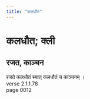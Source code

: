 ```yaml
---
title: "कलधौत"
---
```


# कलधौत; क्ली
## रजत, काञ्चन
रजते कलधौतं स्यात् कलधौतं च काञ्चनम् ।<br />verse 2.1.1.78<br />page 0012


